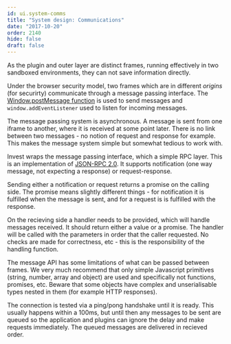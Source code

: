 ```yaml
---
id: ui.system-comms
title: "System design: Communications"
date: "2017-10-20"
order: 2140
hide: false
draft: false
---
```


As the plugin and outer layer are distinct frames, running effectively in two sandboxed environments, they can not save information directly.

Under the browser security model, two frames which are in different *origins* (for securirty) communicate through a message passing interface. The [Window.postMessage function](https://developer.mozilla.org/en-US/docs/Web/API/Window/postMessage) is used to send messages and `window.addEventListener` used to listen for incoming messages.

The message passing system is asynchronous. A message is sent from one iframe to another, where it is received at some point later. There is no link between two messages - no notion of request and response for example. This makes the message system simple but somewhat tedious to work with.

Invest wraps the message passing interface, which a simple RPC layer. This is an implementation of [JSON-RPC 2.0](http://www.jsonrpc.org/specification). It supports notification (one way message, not expecting a response) or request-response. 

Sending either a notification or request returns a promise on the calling side. The promise means slightly different things - for notification it is fulfilled when the message is sent, and for a request is is fulfilled with the response. 

On the recieving side a handler needs to be provided, which will handle messages received. It should return either a value or a promise. The handler will be called with the parameters in order that the caller requested. No checks are made for correctness, etc - this is the responsibility of the handling function.

The message API has some limitations of what can be passed between frames. We very much recommend that only simple Javascript primitives (string, number, array and object) are used and specifically not functions, promises, etc. Beware that some objects have complex and unserialisable types nested in them (for example HTTP responses).

The connection is tested via a ping/pong handshake until it is ready. This usually happens within a 100ms, but until then any messages to be sent are queued so the application and plugins can ignore the delay and make requests immediately. The queued messages are delivered in recieved order.

